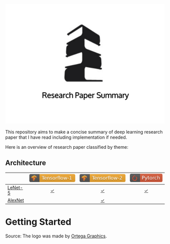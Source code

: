 <div align="center">
  <img src="./img/logo.png">
</div>

This repository aims to make a concise summary of deep learning research paper that I have read including implementation if needed.

Here is an overview of research paper classified by theme:

## Architecture

<i></i>           | [![](./img/tensorflow_1_badge.svg)][tf1-badge] | [![](./img/tensorflow_2_badge.svg)][tf2-badge] | [![](./img/pytorch_badge.svg)][pytorch-badge]
------------------| :---------------------------------------------:|:----------------------------------------------:|:-------------------------------------------:
[LeNet-5][lenet5] | [&check;][lenet5-tf1]                          | [&check;][lenet5-tf2]                          | [&check;][lenet5-pytorch]                  |
[AlexNet][alexnet]|                                                | [&check;][alexnet-tf2]                         |                                            |

# Getting Started

Source: The logo was made by [Ortega Graphics](https://dribbble.com/shots/6313838-Book-Tower-Logo).


<!---
Variables with links.
-->
[tf1-badge]: https://www.tensorflow.org/
[tf2-badge]: https://www.tensorflow.org/
[pytorch-badge]: https://pytorch.org/

[lenet5]: https://github.com/3outeille/Research-Paper-Summary/tree/master/src/architecture/lenet-5
[lenet5-tf1]: https://github.com/3outeille/Research-Paper-Summary/tree/master/src/architecture/lenet-5/tensorflow_1
[lenet5-tf2]: https://github.com/3outeille/Research-Paper-Summary/tree/master/src/architecture/lenet-5/tensorflow_2
[lenet5-pytorch]: https://github.com/3outeille/Research-Paper-Summary/tree/master/src/architecture/lenet-5/pytorch

[alexnet]: https://github.com/3outeille/Research-Paper-Summary/tree/master/src/architecture/alexnet/
[alexnet-tf2]: https://github.com/3outeille/Research-Paper-Summary/tree/master/src/architecture/alexnet/tensorflow_2
